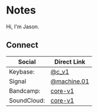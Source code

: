 <body>
  <h1>Notes</h1>
  Hi, I'm Jason.
    <h2>Connect</h2>
    <table>
        <thead>
            <tr>
                <th>Social</th>
                <th>Direct Link</th>
            </tr>
        </thead>
        <tbody>
            <tr>
                      <td align="left">Keybase:</td>
                <td align="left"><a href="https://keybase.io/c_v1" rel="nofollow">@c_v1</a></td>
            </tr>
            <tr>
                <td align="left">Signal</td>
                <td align="left"><a href="https://signal.me/#eu/machine.01" rel="nofollow">@machine.01</a></td>
            </tr>
            <tr>
                <td align="left">Bandcamp:</td>
                <td align="left"><a href="https://bandcamp.com/core-v1" rel="nofollow">core-v1</a></td>
            </tr>
             <tr>
                <td align="left">SoundCloud:</td>
                <td><a href="https://soundcloud.com/core-v1" rel="nofollow">core-v1</a></td>
            </tr>
        </tbody>
    </table>
</body>
